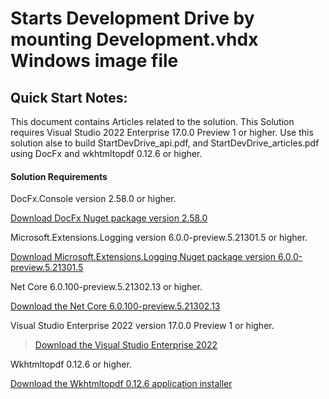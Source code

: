 # Starts Development Drive by mounting Development.vhdx Windows image file

## Quick Start Notes:

This document contains Articles related to the solution.
This Solution requires Visual Studio 2022 Enterprise 17.0.0 Preview 1 or higher.
Use this solution alse to build StartDevDrive_api.pdf, and StartDevDrive_articles.pdf using DocFx and wkhtmltopdf 0.12.6 or higher.

#### Solution Requirements

DocFx.Console version 2.58.0 or higher.

[Download DocFx Nuget package version
2.58.0](https://github.com/dotnet/docfx/releases/tag/v2.58.0)

Microsoft.Extensions.Logging version 6.0.0-preview.5.21301.5 or higher.

[Download Microsoft.Extensions.Logging Nuget package version
6.0.0-preview.5.21301.5](https://www.nuget.org/api/v2/package/Microsoft.Extensions.Logging/6.0.0-preview.5.21301.5)

Net Core 6.0.100-preview.5.21302.13 or higher.

[Download the Net Core 6.0.100-preview.5.21302.13](https://dotnet.microsoft.com/download/dotnet/thank-you/sdk-6.0.100-preview.5-windows-x64-installer)

Visual Studio Enterprise 2022 version 17.0.0 Preview 1 or higher.

>   [Download the Visual Studio Enterprise
>   2022](https://visualstudio.microsoft.com/thank-you-downloading-visual-studio/?sku=enterprise&ch=pre&rel=17)

Wkhtmltopdf 0.12.6 or higher.

[Download the Wkhtmltopdf 0.12.6 application installer](https://github.com/wkhtmltopdf/packaging/releases/download/0.12.6-1/wkhtmltox-0.12.6-1.msvc2015-win64.exe)
